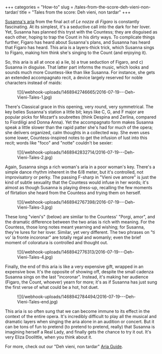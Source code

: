 +++
categories = "How-to"
slug = /tales-from-the-score-deh-vieni-non-tardar/
title = "Tales from the score: Deh vieni, non tardar"
+++

[Susanna's aria](/aria-guides-deh-vieni-non-tardar/) from the final act of *Le nozze di Figaro* is constantly fascinating. At its simplest, it's a seductive call into the dark for her lover. Yet, Susanna has planned this tryst with the Countess; they are disguised as each other, hoping to trap the Count in his dirty ways. To complicate things further, Figaro has heard about Susanna's plans, and Susanna has heard that Figaro has heard. This aria is a layers-thick trick, which Susanna sings to Figaro, making him think she's singing to the Count (and enjoying it). 

So, this aria is all at once a) a lie, b) a true seduction of Figaro, and c) Susanna in disguise. That latter part informs the music, which looks and sounds much more Countess-like than like Susanna. For instance, she gets an extended accompagnato recit, a device largely reserved for noble characters instead of maids:

<figure data-type="image">
![](/webhook-uploads/1468942746665/2016-07-19---Deh-Vieni-Tales-1.jpg)
</figure>

There's Classical grace in this opening, very round, very symmetrical. The key belies Susanna's station a little bit; keys like C, G, and F major are popular picks for Mozart's soubrettes (think Despina and Zerlina, compared to Fiordiligi and Donna Anna). Yet the accompagnato form makes Susanna speak a little slower than the rapid patter she's had for much of the opera; she delivers organized, calm thoughts in a collected way. She even uses some lower, Countess-inspired notes to get the infusion of lust into this recit; words like "foco" and "notte" couldn't be sexier:

<figure data-type="image">![](/webhook-uploads/1468942832714/2016-07-19---Deh-Vieni-Tales-2.jpg)
</figure>

Again, Susanna sings a rich woman's aria in a poor woman's key. There's a simple dance rhythm inherent in the 6/8 meter, but it's controlled, not improvisatory or perky. The passing F-sharp in "Vieni ove amore" is just the kind of subtle sexuality that the Countess would infuse in her words; it's almost as though Susanna is playing dress-up, recalling the few moments of flirtation she heard from the Countess and trying them on herself.

<figure data-type="image">
![](/webhook-uploads/1468942767398/2016-07-19---Deh-Vieni-Tales-3.jpg)
</figure>

These long "vieni's" (below) are similar to the Countess' "Porgi, amor", and the dramatic difference between the two arias is rich with meaning. For the Countess, those long notes meant yearning and wishing; for Susanna, they're lures for her lover. Similar, yet very different. The two phrases on "ti vo' la fronte incoronar" are totally regal and womanly; even the brief moment of coloratura is controlled and thought out.

<figure data-type="image">
![](/webhook-uploads/1468942776313/2016-07-19---Deh-Vieni-Tales-4.jpg)
</figure>

Finally, the end of this aria is like a very expensive gift, wrapped in an expensive bow. It's the opposite of showing off, despite the small cadenza Susanna sings on the last "incoronar". Instead, it's making her audience (Figaro, the Count, whoever) yearn for more; it's as if Susanna has just sung the first verse of what could be a hot, hot duet.

<figure data-type="image">
![](/webhook-uploads/1468942784494/2016-07-19---Deh-Vieni-Tales-end.jpg)
</figure>

This aria is so often sung that we can become immune to its effect in the context of the entire opera. It's incredibly difficult to play all the musical and dramatic layers when singing the aria alone in an audition or concert. But it can be tons of fun to pretend (to pretend to pretend, really) that Susanna is imagining herself a Real Lady, and finally gets the chance to try it out. It's very Eliza Doolittle, when you think about it.

For more, check out our "Deh vieni, non tardar" [Aria Guide](/aria-guides-deh-vieni-non-tardar/).
